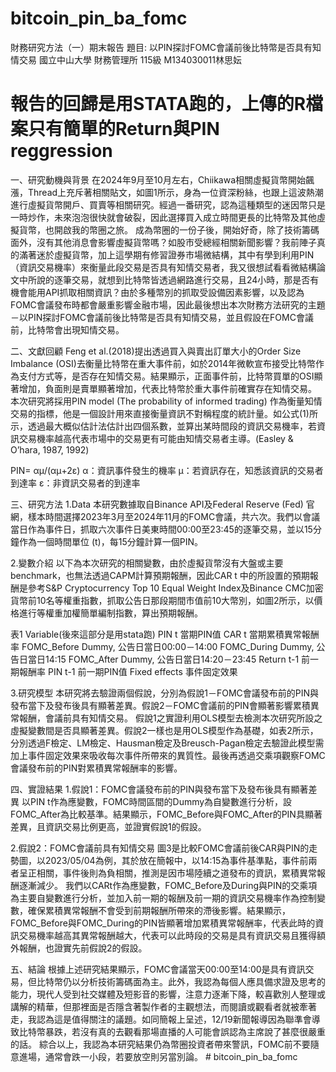 # bitcoin_pin_ba_fomc
財務研究方法（一）期末報告
題目: 以PIN探討FOMC會議前後比特幣是否具有知情交易
國立中山大學 財務管理所 115級 M134030011林思妘

# 報告的回歸是用STATA跑的，上傳的R檔案只有簡單的Return與PIN reggression

一、研究動機與背景
在2024年9月至10月左右，Chiikawa相關虛擬貨幣開始飆漲，Thread上充斥著相關貼文，如圖1所示，身為一位資深粉絲，也跟上這波熱潮進行虛擬貨幣開戶、買賣等相關研究。經過一番研究，認為這種類型的迷因幣只是一時炒作，未來泡泡很快就會破裂，因此選擇買入成立時間更長的比特幣及其他虛擬貨幣，也開啟我的幣圈之旅。
成為幣圈的一份子後，開始好奇，除了技術籌碼面外，沒有其他消息會影響虛擬貨幣嗎？如股市受總經相關新聞影響？我前陣子真的滿著迷於虛擬貨幣，加上這學期有修習證券市場微結構，其中有學到利用PIN（資訊交易機率）來衡量此段交易是否具有知情交易者，我又很想試看看微結構論文中所說的逐筆交易，就想到比特幣皆透過網路進行交易，且24小時，那是否有機會能用API抓取相關資訊？由於多種幣別的抓取受設備因素影響，以及認為FOMC會議發布時都會嚴重影響金融市場，因此最後想出本次財務方法研究的主題－以PIN探討FOMC會議前後比特幣是否具有知情交易，並且假設在FOMC會議前，比特幣會出現知情交易。

二、文獻回顧
Feng et al.(2018)提出透過買入與賣出訂單大小的Order Size Imbalance (OSI)去衡量比特幣在重大事件前，如於2014年微軟宣布接受比特幣作為支付方式等，是否存在知情交易。結果顯示，正面事件前，比特幣買單的OSI顯著增加，負面則是賣單顯著增加，代表比特幣於重大事件前確實存在知情交易。
本次研究將採用PIN model (The probability of informed trading) 作為衡量知情交易的指標，他是一個設計用來直接衡量資訊不對稱程度的統計量。如公式(1)所示，透過最大概似估計法估計出四個系數，並算出某時間段的資訊交易機率，若資訊交易機率越高代表市場中的交易更有可能由知情交易者主導。(Easley & O’hara, 1987, 1992)

PIN=  αμ/(αμ+2ε)
α：資訊事件發生的機率
μ：若資訊存在，知悉該資訊的交易者到達率
ε：非資訊交易者的到達率


三、研究方法
1.Data
本研究數據取自Binance API及Federal Reserve (Fed) 官網，樣本時間選擇2023年3月至2024年11月的FOMC會議，共六次。我們以會議當日作為事件日，抓取六次事件日美東時間00:00至23:45的逐筆交易，並以15分鐘作為一個時間單位 (t)，每15分鐘計算一個PIN。

2.變數介紹
以下為本次研究的相關變數，由於虛擬貨幣沒有大盤或主要benchmark，也無法透過CAPM計算預期報酬，因此CAR t 中的所設置的預期報酬是參考S&P Cryptocurrency Top 10 Equal Weight Index及Binance CMC加密貨幣前10名等權重指數，抓取公告日那段期間市值前10大幣別，如圖2所示，以價格進行等權重加權簡單編制指數，算出預期報酬。

表1 Variable(後來這部分是用stata跑)
PIN t	當期PIN值
CAR t	當期累積異常報酬率
FOMC_Before	Dummy, 公告日當日00:00－14:00
FOMC_During	Dummy, 公告日當日14:15
FOMC_After	Dummy, 公告日當日14:20－23:45
Return t-1	前一期報酬率
PIN t-1	前一期PIN值
Fixed effects	事件固定效果

3.研究模型
本研究將去驗證兩個假說，分別為假說1－FOMC會議發布前的PIN與發布當下及發布後具有顯著差異。假說2－FOMC會議前的PIN會顯著影響累積異常報酬，會議前具有知情交易。
假說1之實證利用OLS模型去檢測本次研究所設之虛擬變數間是否具顯著差異。假說2一樣也是用OLS模型作為基礎，如表2所示，分別透過F檢定、LM檢定、Hausman檢定及Breusch-Pagan檢定去驗證此模型需加上事件固定效果來吸收每次事件所帶來的異質性。最後再透過交乘項觀察FOMC會議發布前的PIN對累積異常報酬率的影響。

四、實證結果
1.假說1：FOMC會議發布前的PIN與發布當下及發布後具有顯著差異
以PIN t作為應變數，FOMC時間區間的Dummy為自變數進行分析，設FOMC_After為比較基準。結果顯示，FOMC_Before與FOMC_After的PIN具顯著差異，且資訊交易比例更高，並證實假說1的假設。

2.假說2：FOMC會議前具有知情交易
圖3是比較FOMC會議前後CAR與PIN的走勢圖，以2023/05/04為例，其於放在簡報中，以14:15為事件基準點，事件前兩者呈正相關，事件後則為負相關，推測是因市場陸續之道發布的資訊，累積異常報酬逐漸減少。
我們以CARt作為應變數，FOMC_Before及During與PIN的交乘項為主要自變數進行分析，並加入前一期的報酬及前一期的資訊交易機率作為控制變數，確保累積異常報酬不會受到前期報酬所帶來的滯後影響。結果顯示，FOMC_Before與FOMC_During的PIN皆顯著增加累積異常報酬率，代表此時的資訊交易機率越高其異常報酬越大，代表可以此時段的交易是具有資訊交易且獲得額外報酬，也證實先前假說2的假設。

五、結論
根據上述研究結果顯示，FOMC會議當天00:00至14:00是具有資訊交易，但比特幣仍以分析技術籌碼面為主。此外，我認為每個人應具備求證及思考的能力，現代人受到社交媒體及短影音的影響，注意力逐漸下降，較喜歡別人整理或講解的精華，但那裡面是否隱含著製作者的主觀想法，而閱讀或觀看者就被牽著走，我認為這是值得關注的議題。如同簡報上呈述，12/19新聞報導因為聯準會導致比特幣暴跌，若沒有真的去觀看那場直播的人可能會誤認為主席說了甚麼很嚴重的話。
綜合以上，我認為本研究結果仍為幣圈投資者帶來警訊，FOMC前不要隨意進場，通常會跌一小段，若要放空則另當別論。
﻿# bitcoin_pin_ba_fomc


